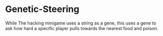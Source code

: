 # Genetic-Steering
While The hacking minigame uses a string as a gene, this uses a gene to ask how hard a specific player pulls towards the nearest food and poison.
